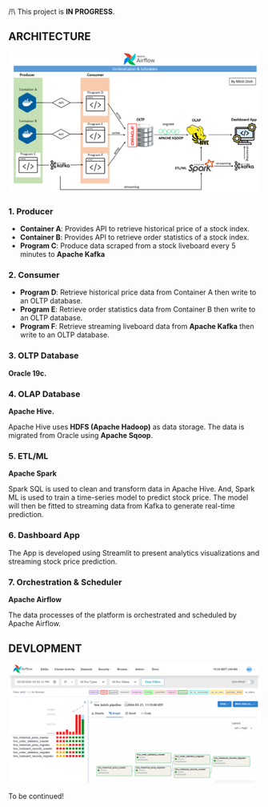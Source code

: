 /!\ This project is **IN PROGRESS**.

<h2>ARCHITECTURE</h2>

![](./pic/architecture.png)

<h3>1. Producer</h3>

* **Container A**: Provides API to retrieve historical price of a stock index.
* **Container B**: Provides API to retrieve order statistics of a stock index.
* **Program C**: Produce data scraped from a stock liveboard every 5 minutes to **Apache Kafka**

<h3>2. Consumer</h3>

* **Program D**: Retrieve historical price data from Container A then write to an OLTP database.
* **Program E**: Retrieve order statistics data from Container B then write to an OLTP database.
* **Program F**: Retrieve streaming liveboard data from **Apache Kafka** then write to an OLTP database.

<h3>3. OLTP Database</h3>

**Oracle 19c.**

<h3>4. OLAP Database</h3>

**Apache Hive.**

Apache Hive uses **HDFS (Apache Hadoop)** as data storage. The data is migrated from Oracle using **Apache Sqoop**.

<h3>5. ETL/ML</h3>

**Apache Spark**

Spark SQL is used to clean and transform data in Apache Hive. And, Spark ML is used to train a time-series model to predict stock price. The model will then be fitted to streaming data from Kafka to generate real-time prediction.

<h3>6. Dashboard App</h3>

The App is developed using Streamlit to present analytics visualizations and streaming stock price prediction.

<h3>7. Orchestration & Scheduler</h3>

**Apache Airflow**

The data processes of the platform is orchestrated and scheduled by Apache Airflow.

<h2>DEVLOPMENT</h2>

![](./pic/dags.png)

To be continued!